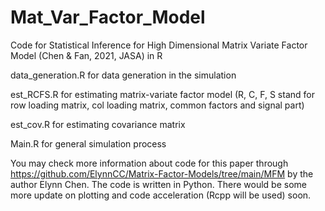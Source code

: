 # Mat_Var_Factor_Model
Code for Statistical Inference for High Dimensional Matrix Variate Factor Model (Chen &amp; Fan, 2021, JASA) in R

data_generation.R for data generation in the simulation

est_RCFS.R for estimating matrix-variate factor model (R, C, F, S stand for row loading matrix, col loading matrix, common factors and signal part)

est_cov.R for estimating covariance matrix

Main.R for general simulation process

You may check more information about code for this paper through https://github.com/ElynnCC/Matrix-Factor-Models/tree/main/MFM by the author Elynn Chen. The code is written in Python. There would be some more update on plotting and code acceleration (Rcpp will be used) soon. 
